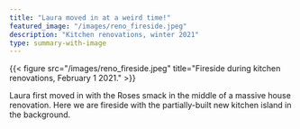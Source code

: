 ```yaml
---
title: "Laura moved in at a weird time!"
featured_image: "/images/reno_fireside.jpeg"
description: "Kitchen renovations, winter 2021"
type: summary-with-image
---
```


{{< figure src="/images/reno_fireside.jpeg" title="Fireside during kitchen renovations, February 1 2021." >}}

Laura first moved in with the Roses smack in the middle of a massive house renovation. Here we are fireside with the partially-built new kitchen island in the background.